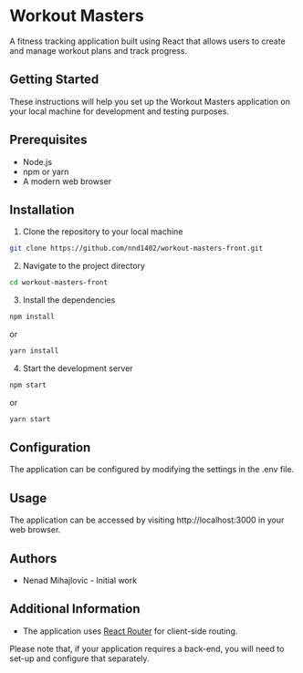 # Workout Masters

A fitness tracking application built using React that allows users to create and manage workout plans and track progress.

## Getting Started

These instructions will help you set up the Workout Masters application on your local machine for development and testing purposes.

## Prerequisites

- Node.js
- npm or yarn
- A modern web browser

## Installation

1. Clone the repository to your local machine

```sh
git clone https://github.com/nnd1402/workout-masters-front.git
```

2. Navigate to the project directory

```sh
cd workout-masters-front
```

3. Install the dependencies

```sh
npm install
```

or

```sh
yarn install
```

4. Start the development server

```sh
npm start
```

or

```sh
yarn start
```

## Configuration

The application can be configured by modifying the settings in the .env file.

## Usage

The application can be accessed by visiting http://localhost:3000 in your web browser.

## Authors

- Nenad Mihajlovic - Initial work

## Additional Information

- The application uses <a href='https://reactrouter.com/en/main'>React Router</a> for client-side routing.

Please note that, if your application requires a back-end, you will need to set-up and configure that separately.
